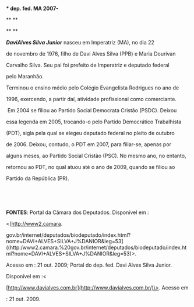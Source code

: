 

**\* dep. fed. MA 2007-**



** **



** **



***Davi******Alves Silva Junior*** nasceu em Imperatriz (MA), no dia 22

de novembro de 1976, filho de Davi Alves Silva (PPB) e Maria Dourivan

Carvalho Silva. Seu pai foi prefeito de Imperatriz e deputado federal

pelo Maranhão.



Terminou o ensino médio pelo Colégio Evangelista Rodrigues no ano de

1996, exercendo, a partir daí, atividade profissional como comerciante.



 Em 2004 se filiou ao Partido Social Democrata Cristão (PSDC). Deixou

essa legenda em 2005, trocando-o pelo Partido Democrático Trabalhista

(PDT), sigla pela qual se elegeu deputado federal no pleito de outubro

de 2006. Deixou, contudo, o PDT em 2007, para filiar-se, apenas por

alguns meses, ao Partido Social Cristão (PSC). No mesmo ano, no entanto,

retornou ao PDT, no qual atuou até o ano de 2009, quando se filiou ao

Partido da República (PR).



 



 



**FONTES**: Portal da Câmara dos Deputados. Disponível em :

\<[http://www2.camara.

gov.br/internet/deputados/biodeputado/index.html?nome=DAVI+ALVES+SILVA+J%DANIOR&leg=53]((http:/www2.camara.%20gov.br/internet/deputados/biodeputado/index.html?nome=DAVI+ALVES+SILVA+J%DANIOR&leg=53)\>.

Acesso em : 21 out. 2009; Portal do dep. fed. Davi Alves Silva Junior.

Disponível em :\<

[http://www.davialves.com.br](http://www.davialves.com.br/)\>. Acesso em

: 21 out. 2009.



 



 



 

